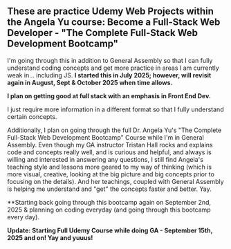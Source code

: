 ## **These are practice Udemy Web Projects within the Angela Yu course: Become a Full-Stack Web Developer - "The Complete Full-Stack Web Development Bootcamp"**  

I'm going through this in addition to General Assembly 
so that I can fully understand coding concepts and get more practice in areas I am currently weak in... including JS. **I started this in July 2025; however, will revisit again in August, Sept & October 2025 when time allows.**

**I plan on getting good at full stack with an emphasis in Front End Dev.**

I just require more information in a different format so that I fully understand certain concepts. 

Additionally, I plan on going through the full Dr. Angela Yu's "The Complete Full-Stack Web Development Bootcamp" Course while I'm in General Assembly. Even though my GA instructor Tristan Hall rocks and explains code and concepts really well, and is curious and helpful, and always is willing and interested in answering any questions, 
I still find Angela's teaching style and lessons more geared to my way of thinking (which is more visual,
creative, looking at the big picture and big concepts prior to focusing on the details). And her teachings,
coupled with General Assembly is helping me understand and "get" the concepts faster and better. Yay.

**Starting back going through this bootcamp again on September 2nd, 2025 & planning on coding everyday (and going through this bootcamp every day).

**Update: Starting Full Udemy Course while doing GA - September 15th, 2025 and on! Yay and yuuus!**